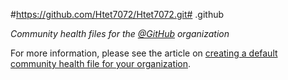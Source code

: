 #https://github.com/Htet7072/Htet7072.git# .github

*Community health files for the [@GitHub](https://github.com/github) organization*

For more information, please see the article on [creating a default community health file for your organization](https://help.github.com/en/articles/creating-a-default-community-health-file-for-your-organization).
